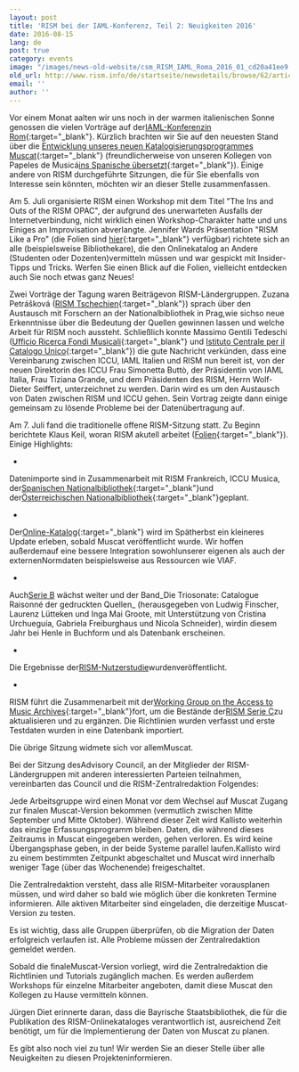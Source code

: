```yaml
---
layout: post
title: 'RISM bei der IAML-Konferenz, Teil 2: Neuigkeiten 2016'
date: 2016-08-15
lang: de
post: true
category: events
image: "/images/news-old-website/csm_RISM_IAML_Roma_2016_01_cd20a41ee9.jpg"
old_url: http://www.rism.info/de/startseite/newsdetails/browse/62/article/64/rism-at-iaml-part-2-whats-new-in-2016.html
email: ''
author: ''
---
```



Vor einem Monat aalten wir uns noch in der warmen italienischen Sonne genossen die vielen Vorträge auf der[IAML-Konferenzin Rom](http://www.iaml2016.org/){:target="_blank"}. Kürzlich brachten wir Sie auf den neuesten Stand über die [Entwicklung unseres neuen Katalogisierungsprogrammes Muscat](/self_representation/2016/07/21/rism-at-iaml-part-1-muscat--almost-ready-to-go.html){:target="_blank"} (freundlicherweise von unseren Kollegen von Papeles de Musicá[ins Spanische übersetzt](https://papelesdemusica.wordpress.com/2016/07/22/muscat-nuevo-software-libre-para-la-catalogacion-de-musica/){:target="_blank"}). Einige andere von RISM durchgeführte Sitzungen, die für Sie ebenfalls von Interesse sein könnten, möchten wir an dieser Stelle zusammenfassen.

Am 5. Juli organisierte RISM einen Workshop mit dem Titel "The Ins and Outs of the RISM OPAC", der aufgrund des unerwarteten Ausfalls der Internetverbindung, nicht wirklich einen Workshop-Charakter hatte und uns Einiges an Improvisation abverlangte. Jennifer Wards Präsentation "RISM Like a Pro" (die Folien sind [hier](/resources-old-website/community-content/Zentralredaktion/Ward_RISM_like_a_pro_IAML_Rome_2016.pdf){:target="_blank"} verfügbar) richtete sich an alle (beispielsweise Bibliothekare), die den Onlinekatalog an Andere (Studenten oder Dozenten)vermitteln müssen und war gespickt mit Insider-Tipps und Tricks. Werfen Sie einen Blick auf die Folien, vielleicht entdecken auch Sie noch etwas ganz Neues!

Zwei Vorträge der Tagung waren Beiträgevon RISM-Ländergruppen. Zuzana Petrášková ([RISM Tschechien](http://www.rism.info/en/workgroups/czech-republic-praha-rism-czech-republic/home.html){:target="_blank"}) sprach über den Austausch mit Forschern an der Nationalbibliothek in Prag,wie sichso neue Erkenntnisse über die Bedeutung der Quellen gewinnen lassen und welche Arbeit für RISM noch aussteht. Schließlich konnte Massimo Gentili Tedeschi ([Ufficio Ricerca Fondi Musicali](http://www.urfm.braidense.it/index/index.php){:target="_blank"} und [Istituto Centrale per il Catalogo Unico](http://www.iccu.sbn.it/opencms/opencms/it/){:target="_blank"}) die gute Nachricht verkünden, dass eine Vereinbarung zwischen ICCU, IAML Italien und RISM nun bereit ist, von der neuen Direktorin des ICCU Frau Simonetta Buttò, der Präsidentin von IAML Italia, Frau Tiziana Grande, und dem Präsidenten des RISM, Herrn Wolf-Dieter Seiffert, unterzeichnet zu werden. Darin wird es um den Austausch von Daten zwischen RISM und ICCU gehen. Sein Vortrag zeigte dann einige gemeinsam zu lösende Probleme bei der Datenübertragung auf.

Am 7. Juli fand die traditionelle offene RISM-Sitzung statt. Zu Beginn berichtete Klaus Keil, woran RISM akutell arbeitet ([Folien](/resources-old-website/community-content/Zentralredaktion/Praesentation_Keil_Rome_2016_IAML.pdf){:target="_blank"}). Einige Highlights:

-

Datenimporte sind in Zusammenarbeit mit RISM Frankreich, ICCU Musica, der[Spanischen Nationalbibliothek](http://www.bne.es/){:target="_blank"}und der[Österreichischen Nationalbibliothek](http://www.onb.ac.at/ev/){:target="_blank"}geplant.


-

Der[Online-Katalog](https://opac.rism.info/){:target="_blank"} wird im Spätherbst ein kleineres Update erleben, sobald Muscat veröffentlicht wurde. Wir hoffen außerdemauf eine bessere Integration sowohlunserer eigenen als auch der externenNormdaten beispielsweise aus Ressourcen wie VIAF.


-

Auch[Serie B](http://www.rism.info/de/publikationen.html) wächst weiter und der Band_Die Triosonate: Catalogue Raisonné der gedruckten Quellen_ (herausgegeben von Ludwig Finscher, Laurenz Lütteken und Inga Mai Groote, mit Unterstützung von Cristina Urchueguía, Gabriela Freiburghaus und Nicola Schneider), wirdin diesem Jahr bei Henle in Buchform und als Datenbank erscheinen.


-

Die Ergebnisse der[RISM-Nutzerstudie](http://www.rism.info/de/community/rism-nutzerstudie.html)wurdenveröffentlicht.


-

RISM führt die Zusammenarbeit mit der[Working Group on the Access to Music Archives](http://www.iaml.info/working-group-access-music-archives-project){:target="_blank"}fort, um die Bestände der[RISM Serie C](/de/publikationen.html#c2620)zu aktualisieren und zu ergänzen. Die Richtlinien wurden verfasst und erste Testdaten wurden in eine Datenbank importiert.



Die übrige Sitzung widmete sich vor allemMuscat.

Bei der Sitzung desAdvisory Council, an der Mitglieder der RISM-Ländergruppen mit anderen interessierten Parteien teilnahmen, vereinbarten das Council und die RISM-Zentralredaktion Folgendes:

Jede Arbeitsgruppe wird einen Monat vor dem Wechsel auf Muscat Zugang zur finalen Muscat-Version bekommen (vermutlich zwischen Mitte September und Mitte Oktober). Während dieser Zeit wird Kallisto weiterhin das einzige Erfassungsprogramm bleiben. Daten, die während dieses Zeitraums in Muscat eingegeben werden, gehen verloren. Es wird keine Übergangsphase geben, in der beide Systeme parallel laufen.Kallisto wird zu einem bestimmten Zeitpunkt abgeschaltet und Muscat wird innerhalb weniger Tage (über das Wochenende) freigeschaltet.

Die Zentralredaktion versteht, dass alle RISM-Mitarbeiter vorausplanen müssen, und wird daher so bald wie möglich über die konkreten Termine informieren. Alle aktiven Mitarbeiter sind eingeladen, die derzeitige Muscat-Version zu testen.

Es ist wichtig, dass alle Gruppen überprüfen, ob die Migration der Daten erfolgreich verlaufen ist. Alle Probleme müssen der Zentralredaktion gemeldet werden.

Sobald die finaleMuscat-Version vorliegt, wird die Zentralredaktion die Richtlinien und Tutorials zugänglich machen. Es werden außerdem Workshops für einzelne Mitarbeiter angeboten, damit diese Muscat den Kollegen zu Hause vermitteln können.

Jürgen Diet erinnerte daran, dass die Bayrische Staatsbibliothek, die für die Publikation des RISM-Onlinekataloges verantwortlich ist, ausreichend Zeit benötigt, um für die Implementierung der Daten von Muscat zu planen.



Es gibt also noch viel zu tun! Wir werden Sie an dieser Stelle über alle Neuigkeiten zu diesen Projekteninformieren.



